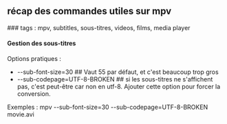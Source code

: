 ## récap des commandes utiles sur mpv
### tags : mpv, subtitles, sous-titres, videos, films, media player

#### Gestion des sous-titres
Options pratiques :
- --sub-font-size=30 ## Vaut 55 par défaut, et c'est beaucoup trop gros
- --sub-codepage=UTF-8-BROKEN ## si les sous-titres ne s'affichent pas, c'est peut-être car non en utf-8. Ajouter cette option pour forcer la conversion.

Exemples : 
mpv --sub-font-size=30 --sub-codepage=UTF-8-BROKEN movie.avi



